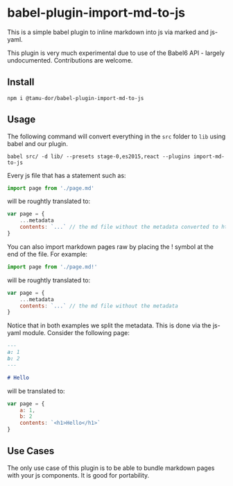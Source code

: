 # babel-plugin-import-md-to-js

This is a simple babel plugin to inline markdown into js via marked and js-yaml.

This plugin is very much experimental due to use of the Babel6 API - largely undocumented. Contributions are welcome.

## Install

```shell
npm i @tamu-dor/babel-plugin-import-md-to-js
```

## Usage

The following command will convert everything in the `src` folder to `lib` using babel and our plugin.

    babel src/ -d lib/ --presets stage-0,es2015,react --plugins import-md-to-js

Every js file that has a statement such as:

```javascript
import page from './page.md'
```

will be roughtly translated to:

```javascript
var page = {
    ...metadata
    contents: `...` // the md file without the metadata converted to html
}
```

You can also import markdown pages raw by placing the ! symbol at the end of the file. For example:

```javascript
import page from './page.md!'
```

will be roughtly translated to:

```javascript
var page = {
    ...metadata
    contents: `...` // the md file without the metadata
}
```

Notice that in both examples we split the metadata. This is done via the js-yaml module. Consider the following page:

```markdown
---
a: 1
b: 2
---

# Hello
```

will be translated to:

```javascript
var page = {
    a: 1,
    b: 2
    contents: `<h1>Hello</h1>`
}
```

## Use Cases

The only use case of this plugin is to be able to bundle markdown pages with your js components. It is good for portability.
